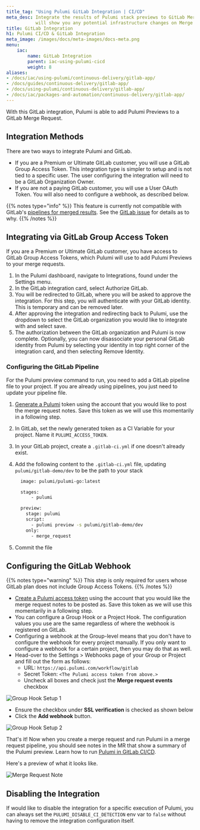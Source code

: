 ```yaml
---
title_tag: "Using Pulumi GitLab Integration | CI/CD"
meta_desc: Integrate the results of Pulumi stack previews to GitLab Merge Requests. It
           will show you any potential infrastructure changes on Merge Requests.
title: GitLab Integration
h1: Pulumi CI/CD & GitLab Integration
meta_image: /images/docs/meta-images/docs-meta.png
menu:
    iac:
        name: GitLab Integration
        parent: iac-using-pulumi-cicd
        weight: 8
aliases:
- /docs/iac/using-pulumi/continuous-delivery/gitlab-app/
- /docs/guides/continuous-delivery/gitlab-app/
- /docs/using-pulumi/continuous-delivery/gitlab-app/
- /docs/iac/packages-and-automation/continuous-delivery/gitlab-app/
---
```


With this GitLab integration, Pulumi is able to add Pulumi Previews to a GitLab Merge Request.

## Integration Methods

There are two ways to integrate Pulumi and GitLab.

* If you are a Premium or Ultimate GitLab customer, you will use a GitLab Group Access Token. This integration type is simpler to setup and is not tied to a specific user. The user configuring the integration will need to be a GitLab Organization Owner.
* If you are not a paying GitLab customer, you will use a User OAuth Token. You will also need to configure a webhook, as described below.

{{% notes type="info" %}}
This feature is currently not compatible with GitLab's [pipelines for merged results](https://docs.gitlab.com/ee/ci/pipelines/merged_results_pipelines.html).
See the [GitLab issue](https://gitlab.com/gitlab-org/gitlab/-/issues/350086) for details as to why.
{{% /notes %}}

## Integrating via GitLab Group Access Token

If you are a Premium or Ultimate GitLab customer, you have access to GitLab Group Access Tokens, which Pulumi will use to add Pulumi Previews to your merge requests.

1. In the Pulumi dashboard, navigate to Integrations, found under the Settings menu.
2. In the GitLab integration card, select Authorize GitLab.
3. You will be redirected to GitLab, where you will be asked to approve the integration. For this step, you will authenticate with your GitLab identity. This is temporary and can be removed later.
4. After approving the integration and redirecting back to Pulumi, use the dropdown to select the GitLab organization you would like to integrate with and select save.
5. The authorization between the GitLab organization and Pulumi is now complete. Optionally, you can now disassociate your personal GitLab identity from Pulumi by selecting your identity in top right corner of the integration card, and then selecting Remove Identity.

### Configuring the GitLab Pipeline

For the Pulumi preview command to run, you need to add a GitLab pipeline file to your project. If you are already using pipelines, you just need to update your pipeline file.

1. [Generate a Pulumi](https://www.pulumi.com/docs/pulumi-cloud/access-management/access-tokens/) token using the account that you would like to post the merge request notes. Save this token as we will use this momentarily in a following step.
2. In GitLab, set the newly generated token as a CI Variable for your project. Name it `PULUMI_ACCESS_TOKEN`.
3. In your GitLab project, create a `.gitlab-ci.yml` if one doesn't already exist.
4. Add the following content to the `.gitlab-ci.yml` file, updating `pulumi/gitlab-demo/dev` to be the path to your stack

    ```bash
      image: pulumi/pulumi-go:latest

      stages:
          - pulumi

      preview:
        stage: pulumi
        script:
          - pulumi preview -s pulumi/gitlab-demo/dev
        only:
          - merge_request

    ```
  
5. Commit the file

## Configuring the GitLab Webhook

{{% notes type="warning" %}}
This step is only required for users whose GitLab plan does not include Group Access Tokens.
{{% /notes %}}

* [Create a Pulumi access token](/docs/pulumi-cloud/accounts#access-tokens) using the account that you would like the merge request notes to be posted as. Save this token as we will use this momentarily in a following step.
* You can configure a Group Hook or a Project Hook. The configuration values you use are the same regardless of where the webhook is registered on GitLab.
* Configuring a webhook at the Group-level means that you don't have to configure the webhook for every project manually.
If you only want to configure a webhook for a certain project, then you may do that as well.
* Head-over to the Settings > Webhooks page of your Group or Project and fill out the form as follows:
  * URL: `https://api.pulumi.com/workflow/gitlab`
  * Secret Token: `<The Pulumi access token from above.>`
  * Uncheck all boxes and check just the **Merge request events** checkbox

![Group Hook Setup 1](/images/docs/guides/continuous-delivery/gitlab-app/group_hook_1.png)

* Ensure the checkbox under **SSL verification** is checked as shown below
* Click the **Add webhook** button.

![Group Hook Setup 2](/images/docs/guides/continuous-delivery/gitlab-app/group_hook_2.png)

That's it! Now when you create a merge request and run Pulumi in a merge request pipeline, you should see notes in the MR that show a summary of the Pulumi preview. Learn how to run [Pulumi in GitLab CI/CD](/docs/using-pulumi/continuous-delivery/gitlab-ci/).

Here's a preview of what it looks like.

![Merge Request Note](/images/docs/guides/continuous-delivery/gitlab-app/merge_request_note.png)

## Disabling the Integration

If would like to disable the integration for a specific execution of Pulumi,
you can always set the `PULUMI_DISABLE_CI_DETECTION` env var to `false` without having to remove
the integration configuration itself.

